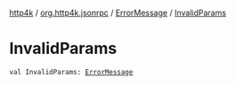 [http4k](../../index.md) / [org.http4k.jsonrpc](../index.md) / [ErrorMessage](index.md) / [InvalidParams](./-invalid-params.md)

# InvalidParams

`val InvalidParams: `[`ErrorMessage`](index.md)